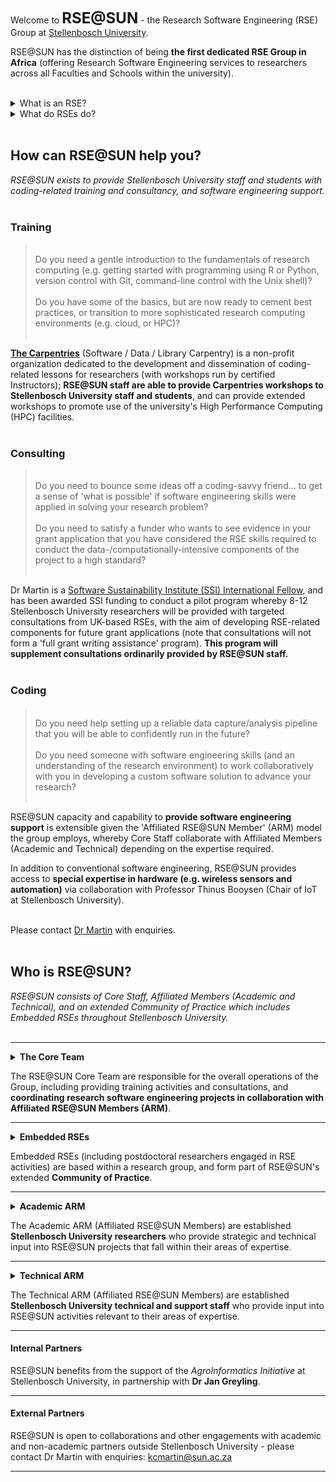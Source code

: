 Welcome to **<font size="+2">RSE@SUN</font>** - the Research Software Engineering (RSE) Group at <a href="http://www.sun.ac.za/english/data-science-and-computational-thinking/Pages/Reseach-Software-Engineering.aspx">Stellenbosch University</a>.

RSE@SUN has the distinction of being **the first dedicated RSE Group in Africa** (offering Research Software Engineering services to researchers across all Faculties and Schools within the university).<br>
<br>

<details><summary>What is an RSE?</summary>
<p>
<blockquote>
<p>The term <b><a href="https://www.software.ac.uk/research-software-engineers">'Research Software Engineer' (RSE)</a></b> was coined by the UK-based Software Sustainability Institute in 2012, on the recognition that research is increasingly dependent on software, and that such software requires "people who <a href="https://researchsoftware.org/"><b>combine professional software expertise with an understanding of research</b></a>".</p>   

<p>Skilled RSEs support researchers in fulfilling the expectations from funders for Open Science, and funders are increasingly requiring the involvement of RSEs in data- and computationally-intensive research.</p>

<p>The important innovation of <a href="https://society-rse.org/community/rse-groups/">RSE Groups</a> established by leading UK universities pioneered <b>a novel platform to make RSE skills more widely available.</b></p>  
   
</blockquote>
</p>
</details>

<details><summary>What do RSEs do?</summary>
<p>
<blockquote>
   
<p>RSEs provide support to researchers (and external clients) with services ranging from <b><a href="https://rse-at-su.github.io/RSE-at-SU/#training">training</a></b>, <b><a href="https://rse-at-su.github.io/RSE-at-SU/#consulting">consultancy</a></b>, and <b><a href="https://rse-at-su.github.io/RSE-at-SU/#coding">custom code development (or rehabilitation)</a></b>.</p>

<p>RSEs assist researchers to <b>'tidy up' code in preparation for publication</b> (with code-sharing increasingly important to credibility), and help researchers establish good practices (teaching and supporting adoption of <b>collaborative version control, sustainable code development, and appropriate licensing</b>).</p>

<p>RSEs support researchers to <b>progressively transition to increasingly sophisticated levels of computational work, and explore cutting-edge technologies</b>: e.g. starting from simple scripts on a single laptop, towards reproducible analysis pipelines and HPC- or cloud-enabled Big Data analyses, simulations, or deployment of AI/ML models.</p>

<p>RSEs can work with researchers to <b>develop high-impact grant proposals</b> that leverage the advantages of software engineering in computational research, increasing the prospects of success at both the award and execution stages.</p>  
   
</blockquote>
</p>
</details><br>

## How can RSE@SUN help you?

_RSE@SUN exists to provide Stellenbosch University staff and students with coding-related training and consultancy, and software engineering support._
<br>
<br>

### Training
<blockquote>
   <br>
   Do you need a gentle introduction to the fundamentals of research computing (e.g. getting started with programming using R or Python, version control with Git, command-line control with the Unix shell)?<br>
   <br>
   Do you have some of the basics, but are now ready to cement best practices, or transition to more sophisticated research computing environments (e.g. cloud, or HPC)?
   <br>
   <br>
</blockquote>

<a href="https://carpentries.org/">**The Carpentries**</a> (Software / Data / Library Carpentry) is a non-profit organization dedicated to the development and dissemination of coding-related lessons for researchers (with workshops run by certified Instructors); **RSE@SUN staff are able to provide Carpentries workshops to Stellenbosch University staff and students**, and can provide extended workshops to promote use of the university's High Performance Computing (HPC) facilities.
<br>
<br>

### Consulting
<blockquote>
   <br>
   Do you need to bounce some ideas off a coding-savvy friend... to get a sense of 'what is possible' if software engineering skills were applied in solving your research problem?<br>
   <br>
   Do you need to satisfy a funder who wants to see evidence in your grant application that you have considered the RSE skills required to conduct the data-/computationally-intensive components of the project to a high standard?
   <br>
   <br>
</blockquote>

Dr Martin is a [Software Sustainability Institute (SSI) International Fellow](https://www.software.ac.uk/about/fellows/kim-martin), and has been awarded SSI funding to conduct a pilot program whereby 8-12 Stellenbosch University researchers will be provided with targeted consultations from UK-based RSEs, with the aim of developing RSE-related components for future grant applications (note that consultations will not form a 'full grant writing assistance' program). **This program will supplement consultations ordinarily provided by RSE@SUN staff.**
<br>
<br>

### Coding
<blockquote>
   <br>
   Do you need help setting up a reliable data capture/analysis pipeline that you will be able to confidently run in the future?<br>
   <br>
   Do you need someone with software engineering skills (and an understanding of the research environment) to work collaboratively with you in developing a custom software solution to advance your research?
   <br>
   <br>
</blockquote>

RSE@SUN capacity and capability to **provide software engineering support** is extensible given the 'Affiliated RSE@SUN Member' (ARM) model the group employs, whereby Core Staff collaborate with Affiliated Members (Academic and Technical) depending on the expertise required.

In addition to conventional software engineering, RSE@SUN provides access to **special expertise in hardware (e.g. wireless sensors and automation)** via collaboration with Professor Thinus Booysen (Chair of IoT at Stellenbosch University).

<br>
Please contact <a href="mailto:kcmartin@sun.ac.za">Dr Martin</a> with enquiries.<br>

<br>

## Who is RSE@SUN?

_RSE@SUN consists of Core Staff, Affiliated Members (Academic and Technical), and an extended Community of Practice which includes Embedded RSEs throughout Stellenbosch University._
<br>
<br>
<hr>

<details><summary><b>The Core Team</b></summary>
<p>
<blockquote>
   <p><b>DR KIM MARTIN</b><br>  
   Software Sustainability Institute (SSI) International Fellow<br>   
   Hans Merensky Postdoctoral Fellow, RSE<br>    
   EucXylo Group for Advanced Modelling of Eucalypt Wood Formation<br>  
   Department of Forest and Wood Science, Faculty of Agriscience</p>  

   <p><b>DR JOHN COCKCROFT</b><br>  
   Managing Staff Scientist, RSE<br>  
   Neuromechanics Unit (Human Movement Analysis), Stellenbosch University Central Analytical Facilities</p>  
   
</blockquote>  
  </p>
</details>

The RSE@SUN Core Team are responsible for the overall operations of the Group, including providing training activities and consultations, and **coordinating research software engineering projects in collaboration with Affiliated RSE@SUN Members (ARM)**.

<hr>
 
<details><summary><b>Embedded RSEs</b></summary>
<p>
<blockquote>

   <p>DR VITALIS LAGAT<br> 
   Postdoctoral Fellow (joint), RSE<br>  
   EucXylo Research Group, Department of Forestry and Wood Science, Faculty of Agriscience, with<br>  
   Mathematical and Theoretical Biosciences Group, Department of Mathematical Sciences, Faculty of Science</p>  
   
   <p>DR MICHAEL RITCHIE<br>   
   Postdoctoral Researcher, RSE<br>    
   Internet of Things (IoT) Group, Faculty of Engineering</p> 
   
   <p>DR TOMASZ J. SANKO (PhD, Eng.)<br>
   Postdoctoral Fellow (joint), RSE<br>
   Centre for Epidemic Response and Innovation (CERI)<br>
   School of Data Science and Computational Thinking, with<br>
   Division of Molecular Biology and Human Genetics (MBHG), Faculty of Medicine and Health Sciences</p>
   
</blockquote> 
</p>
</details>

Embedded RSEs (including postdoctoral researchers engaged in RSE activities) are based within a research group, and form part of RSE@SUN's extended **Community of Practice**.

<hr>

<details><summary><b>Academic ARM</b></summary>
<p>
<blockquote>
   
   <p>PROF THINUS BOOYSEN<br>
   Chair in the Internet of Things (IoT)<br> 
   Internet of Things (IoT) Group, Faculty of Engineering</p>
   
   <p>DR JUAN KLOPPER<br>
   Research Fellow, Educator<br>
   School for Data Science and Computational Thinking<br>  
   Senior Researcher<br>  
   Division of Epidemiology and Biostatistics, Department of Global Health, Faculty of Medicine and Health Sciences</p>  

   <p>PROF HUGH PATTERTON<br>  
   Director, Group Leader (epigenomics, bioinformatics)<br> 
   Center for Bioinformatics and Computational Biology (CBCB), Faculty of Science</p>  

   <p>PROF BRINK VAN DER MERWE<br>  
   Head of Division, Group Leader (algorithmics)<br>  
   Division of Computer Science, Department of Mathematical Sciences, Faculty of Science</p>  

   <p>PROF BRUCE WATSON<br> 
   Joint Professor (cybersecurity, cryptography, AI, ML, program correctness, programming languages)<br>  
   School of Data Science and Computational Thinking, with<br>  
   Department of Information Science, Faculty of Arts and Social Sciences</p>  

</blockquote>
</p>
</details>

The Academic ARM (Affiliated RSE@SUN Members) are established **Stellenbosch University researchers** who provide strategic and technical input into RSE@SUN projects that fall within their areas of expertise.

<hr>

<details><summary><b>Technical ARM</b></summary>
<p>
<blockquote>
   
   <p>MR GERHARD WAGENINGEN<br> 
   Senior System Administrator<br>  
   High Performance Computing (HPC), Stellenbosch University IT Infrastructure</p> 
   
</blockquote>
</p>
</details>

The Technical ARM (Affiliated RSE@SUN Members) are established **Stellenbosch University technical and support staff** who provide input into RSE@SUN activities relevant to their areas of expertise.

<hr>
   
#### Internal Partners

RSE@SUN benefits from the support of the <em>AgroInformatics Initiative</em> at Stellenbosch University, in partnership with **Dr Jan Greyling**.

<hr>

#### External Partners

RSE@SUN is open to collaborations and other engagements with academic and non-academic partners outside Stellenbosch University - please contact Dr Martin with enquiries: <a href="mailto:kcmartin@sun.ac.za">kcmartin@sun.ac.za</a>

<hr>


